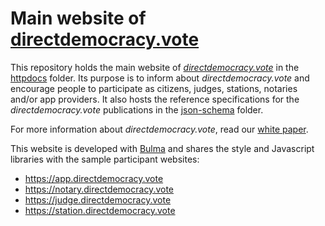 # Main website of [directdemocracy.vote](https://directdemocracy.vote)

This repository holds the main website of [*directdemocracy.vote*](https://directdemocracy.vote) in the [httpdocs](https://github.com/directdemocracy-vote/www/tree/master/httpdocs) folder.
Its purpose is to inform about *directdemocracy.vote* and encourage people to participate as citizens, judges, stations, notaries and/or app providers.
It also hosts the reference specifications for the *directdemocracy.vote* publications in the [json-schema](https://github.com/directdemocracy-vote/www/tree/master/httpdocs/json-schema) folder.

For more information about *directdemocracy.vote*, read our [white paper](white_paper.md).

This website is developed with [Bulma](https://bulma.io) and shares the style and Javascript libraries with the sample participant websites:
- https://app.directdemocracy.vote
- https://notary.directdemocracy.vote
- https://judge.directdemocracy.vote
- https://station.directdemocracy.vote
